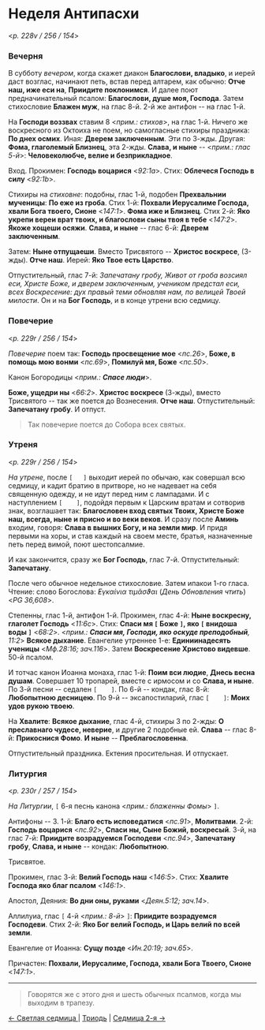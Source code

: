 
# Неделя Антипасхи

<*p. 228v / 256 / 154*>

### Вечерня

В субботу *вечером*, когда скажет диакон **Благослови, владыко**, и иерей даст возглас, начинают петь, 
встав перед алтарем, как обычно: **Отче наш, иже еси на**, **Приидите поклонимся**. И далее поют 
предначинательный псалом: **Благослови, душе моя, Господа**. Затем стихословие **Блажен муж**, на 
глас 8-й. 2-й же антифон -- на глас 1-й. 

На **Господи воззвах** ставим 8 <*прим.: стихов*>, на глас 1-й. 
Ничего же воскресного из Октоиха не поем, но самогласные стихиры праздника: 
**По днех осмих**. 
Иная: **Дверем заключенным**. Эти по 3-жды. 
Другая: **Фома, глаголемый Близнец**, эта 2-жды. 
**Слава, и ныне** -- <*прим.: глас 5-й*>: **Человеколюбче, велие и безприкладное**. 

Вход. Прокимен: **Господь воцарися** <*92:1a*>. 
Стих: **Облечеся Господь в силу** <*92:1b*>.

Стихиры на *стиховне*: подобны, глас 1-й, подобен **Прехвальнии мученицы**: 
**По еже из гроба**. 
Стих 1-й: **Похвали Иерусалиме Господа, хвали Бога твоего, Сионе** <*147:1*>. 
**Фома иже и Близнец**. 
Стих 2-й: **Яко укрепи вереи врат твоих, и благослови сыны твоя в тебе** <*147:2*>.
**Якоже хощеши осяжи**.
**Слава, и ныне** -- глас 6-й: **Дверем заключенным**. 

Затем: **Ныне отпущаеши**. 
Вместо Трисвятого -- **Христос воскресе**, (3-жды). 
**Отче наш**. Иерей: **Яко Твое есть Царство**. 

Отпустительный, глас 7-й: *Запечатану гробу, Живот от гроба возсиял еси, Христе Боже, и дверем 
заключенным, учеником предстал еси, всех Воскресение: дух правый теми обновляя нам, по велицей 
Твоей милости*. 
Он и на **Бог Господь**, и в конце утрени всю седмицу.

### Повечерие

<*p. 229r / 256 / 154*>

*Повечерие* поем так: **Господь просвещение мое** <*пс.26*>, **Боже, в помощь мою вонми** <*пс.69*>, 
**Помилуй мя, Боже** <*пс.50*>. 

Канон Богородицы <*прим.: **Спасе люди***>.

**Боже, ущедри ны** <*66:2*>. 
**Христос воскресе** (3-жды), вместо Трисвятого -- так же поется до Вознесения. 
**Отче наш**. Отпустительный: **Запечатану гробу**. И отпуст.

> Так повечерие поется до Собора всех святых. 

### Утреня

<*p. 229r / 256 / 154*>

*На утрене*, после `[   ]` выходит иерей по обычаю, как совершал всю седмицу, и кадит братию в притворе, 
но не надевает на себя священную одежду, и не идут перед ним с лампадами. И с наступлением `[    ]`, 
подойдя первым к Царским вратам и сотворив знак, возглашает так: **Благословен вход святых Твоих, Христе Боже наш, 
всегда, ныне и присно и во веки веков**. И сразу после **Аминь** входим, говоря: 
**Слава в вышних Богу, и на земли мир**. И придя первыми на хоры, и став каждый на своем месте, 
братья, назначенные петь перед вимой, поют шестопсалмие. 

И как закончится, сразу же **Бог Господь**, глас 7-й. Отпустительный: **Запечатану**. 

После чего обычное недельное стихословие. 
Затем ипакои 1-го гласа. 
Чтение: слово Богослова: *̓Εγκαίνια τιμᾶσϑαι* (*День Обновления чтить*) <*PG 36,608*>.   

Степенны, глас 1-й, антифон 1-й. 
Прокимен, глас 4-й: **Ныне воскресну, глаголет Господь** <*11:6c*>. 
Стих: **Спаси мя `[` Боже `]`, яко `[` внидоша воды `]`** <*68:2*>. 
<*прим.: **Спаси мя, Господи, яко оскуде преподобный**, 11:2*>
**Всякое дыхание**. 
Евангелие утреннее 1-е: **Единиинадесять ученицы** <*Мф.28:16; зач.116*>. 
Затем **Воскресение Христово видевше**. 50-й псалом. 

И тотчас канон Иоанна монаха, глас 1-й: **Поим вси людие**, **Днесь весна душам**. 
Совершает 10 тропарей, вместе с ирмосом и со **Слава, и ныне**. 
По 3-й песни -- седален `[    ]`. 
По 6-й -- кондак, глас 8-й: **Любопытною десницею**. 
По 9-й -- эксапостиларий, глас `[    ]`: **Моих удов рукою твоею**. 

На **Хвалите**: **Всякое дыхание**, глас 4-й, стихиры 3 по 2-жды: 
**О преславнаго чудесе, неверие**, и другие 2 подобные ей. 
**Слава** -- глас 8-й: **Прикоснися Фомо**. 
**И ныне** -- **Преблагословенна**. 

Отпустительный праздника. Ектения просительная. И отпускает. 
 
### Литургия

<*p. 230r / 257 / 154*>

*На Литургии*, `[` 6-я песнь канона <*прим.: блаженны Фомы*> `]`. 

Антифоны -- 3. 
1-й: **Благо есть исповедатися** <*пс.91*>, **Молитвами**.
2-й: **Господь воцарися** <*пс.92*>, **Спаси ны, Сыне Божий, воскресый**. 
3-й, на глас 7-й: **Приидите возрадуемся Господеви** <*пс.94*>, **Запечатану гробу**,
**Слава, и ныне** -- кондак: **Любопытною**. 

Трисвятое. 

Прокимен, глас 3-й: **Велий Господь наш** <*146:5*>. 
Стих: **Хвалите Господа яко благ псалом** <*146:1*>.

Апостол, Деяния: **Во дни оны, руками** <*Деян.5:12; зач.14*>.

Аллилуиа, глас `[` 4-й <*прим.: 8-й*> `]`: **Приидите возрадуемся Господеви**. 
Стих 2-й: **Яко Бог велий Господь, и Царь велий по всей земли**. 

Евангелие от Иоанна: **Сущу позде** <*Ин.20:19; зач.65*>. 

Причастен: **Похвали, Иерусалиме, Господа, хвали Бога Твоего, Сионе** <*147:1*>.

---

> Говорятся же с этого дня и шесть обычных псалмов, когда мы выходим в трапезу. 

[← Светлая седмица ](B_02_MES_easter_week.ru.md) | [Триодь](README.md) | [Седмица 2-я →](B_04_MES_week2.ru.md)